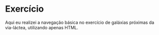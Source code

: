 # Exercício
Aqui eu realizei a navegação básica no exercício de galáxias próximas da via-láctea, utilizando apenas HTML.
